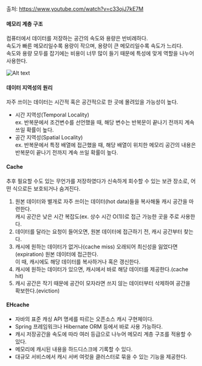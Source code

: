 출처: https://www.youtube.com/watch?v=c33ojJ7kE7M  
  
#### 메모리 계층 구조  
컴퓨터에서 데이터를 저장하는 공간의 속도와 용량은 반비례하다.  
속도가 빠른 메모리일수록 용량이 작으며, 용량이 큰 메모리일수록 속도가 느리다.  
속도와 용량 모두를 잡기에는 비용이 너무 많이 들기 때문에 특성에 맞게 역할을 나누어 사용한다.  
  
![Alt text](https://webdocs.cs.ualberta.ca/~amaral/courses/429/webslides/Topic4-MemoryHierarchy/img003.gif)  
  
#### 데이터 지역성의 원리  
자주 쓰이는 데이터는 시간적 혹은 공간적으로 한 곳에 몰려있을 가능성이 높다.  
- 시간 지역성(Temporal Locality)  
ex. 반복문에서 조건변수를 선언했을 때, 해당 변수는 반복문이 끝나기 전까지 계속 쓰일 확률이 높다.  
- 공간 지역성(Spatial Locality)  
ex. 반복문에서 특정 배열에 접근했을 때, 해당 배열이 위치한 메모리 공간의 내용은 반복문이 끝나기 전까지 계속 쓰일 확률이 높다.  
  
#### Cache  
추후 필요할 수도 있는 무언가를 저장하였다가 신속하게 회수할 수 있는 보관 장소로, 어떤 식으로든 보호되거나 숨겨진다.  
1. 원본 데이터와 별개로 자주 쓰이는 데이터(hot data)들을 복사해둘 캐시 공간을 마련한다.  
캐시 공간은 낮은 시간 복잡도(ex. 상수 시간 O(1))로 접근 가능한 곳을 주로 사용한다.  
2. 데이터를 달라는 요청이 들어오면, 원본 데이터에 접근하기 전, 캐시 공간부터 찾는다.  
3. 캐시에 원하는 데이터가 없거나(cache miss) 오래되어 최신성을 잃었다면(expiration) 원본 데이터에 접근한다.  
이 때, 캐시에도 해당 데이터를 복사하거나 혹은 갱신한다.  
4. 캐시에 원하는 데이터가 있으면, 캐시에서 바로 해당 데이터를 제공한다.(cache hit)  
5. 캐시 공간은 작기 때문에 공간이 모자라면 쓰지 않는 데이터부터 삭제하여 공간을 확보한다.(eviction)  
  
#### EHcache  
- 자바의 표준 캐싱 API 명세를 따르는 오픈소스 캐시 구현체이다.  
- Spring 프레임워크나 Hibernate ORM 등에서 바로 사용 가능하다.  
- 캐시 저장공간을 속도에 따라 여러 등급으로 나누어 메모리 계층 구조를 적용할 수 있다.  
- 메모리에 캐시된 내용을 하드디스크에 기록할 수 있다.  
- 대규모 서비스에서 캐시 서버 여럿을 클러스터로 묶을 수 있는 기능을 제공한다.  